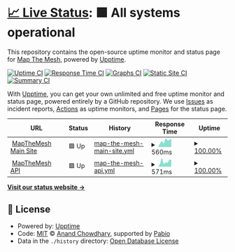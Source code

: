 # [📈 Live Status](https://mapthemesh.github.io/uptime): <!--live status--> **🟩 All systems operational**

This repository contains the open-source uptime monitor and status page for [Map The Mesh](https://map.themesh.live), powered by [Upptime](https://github.com/upptime/upptime).

[![Uptime CI](https://github.com/mapthemesh/uptime/workflows/Uptime%20CI/badge.svg)](https://github.com/mapthemesh/uptime/actions?query=workflow%3A%22Uptime+CI%22)
[![Response Time CI](https://github.com/mapthemesh/uptime/workflows/Response%20Time%20CI/badge.svg)](https://github.com/mapthemesh/uptime/actions?query=workflow%3A%22Response+Time+CI%22)
[![Graphs CI](https://github.com/mapthemesh/uptime/workflows/Graphs%20CI/badge.svg)](https://github.com/mapthemesh/uptime/actions?query=workflow%3A%22Graphs+CI%22)
[![Static Site CI](https://github.com/mapthemesh/uptime/workflows/Static%20Site%20CI/badge.svg)](https://github.com/mapthemesh/uptime/actions?query=workflow%3A%22Static+Site+CI%22)
[![Summary CI](https://github.com/mapthemesh/uptime/workflows/Summary%20CI/badge.svg)](https://github.com/mapthemesh/uptime/actions?query=workflow%3A%22Summary+CI%22)

With [Upptime](https://upptime.js.org), you can get your own unlimited and free uptime monitor and status page, powered entirely by a GitHub repository. We use [Issues](https://github.com/mapthemesh/uptime/issues) as incident reports, [Actions](https://github.com/mapthemesh/uptime/actions) as uptime monitors, and [Pages](https://mapthemesh.github.io/uptime) for the status page.

<!--start: status pages-->
<!-- This summary is generated by Upptime (https://github.com/upptime/upptime) -->
<!-- Do not edit this manually, your changes will be overwritten -->
<!-- prettier-ignore -->
| URL | Status | History | Response Time | Uptime |
| --- | ------ | ------- | ------------- | ------ |
| <img alt="" src="https://icons.duckduckgo.com/ip3/map.themesh.live.ico" height="13"> [MapTheMesh Main Site](https://map.themesh.live/up) | 🟩 Up | [map-the-mesh-main-site.yml](https://github.com/MapTheMesh/uptime/commits/HEAD/history/map-the-mesh-main-site.yml) | <details><summary><img alt="Response time graph" src="./graphs/map-the-mesh-main-site/response-time-week.png" height="20"> 560ms</summary><br><a href="https://MapTheMesh.github.io/uptime/history/map-the-mesh-main-site"><img alt="Response time 476" src="https://img.shields.io/endpoint?url=https%3A%2F%2Fraw.githubusercontent.com%2FMapTheMesh%2Fuptime%2FHEAD%2Fapi%2Fmap-the-mesh-main-site%2Fresponse-time.json"></a><br><a href="https://MapTheMesh.github.io/uptime/history/map-the-mesh-main-site"><img alt="24-hour response time 762" src="https://img.shields.io/endpoint?url=https%3A%2F%2Fraw.githubusercontent.com%2FMapTheMesh%2Fuptime%2FHEAD%2Fapi%2Fmap-the-mesh-main-site%2Fresponse-time-day.json"></a><br><a href="https://MapTheMesh.github.io/uptime/history/map-the-mesh-main-site"><img alt="7-day response time 560" src="https://img.shields.io/endpoint?url=https%3A%2F%2Fraw.githubusercontent.com%2FMapTheMesh%2Fuptime%2FHEAD%2Fapi%2Fmap-the-mesh-main-site%2Fresponse-time-week.json"></a><br><a href="https://MapTheMesh.github.io/uptime/history/map-the-mesh-main-site"><img alt="30-day response time 476" src="https://img.shields.io/endpoint?url=https%3A%2F%2Fraw.githubusercontent.com%2FMapTheMesh%2Fuptime%2FHEAD%2Fapi%2Fmap-the-mesh-main-site%2Fresponse-time-month.json"></a><br><a href="https://MapTheMesh.github.io/uptime/history/map-the-mesh-main-site"><img alt="1-year response time 476" src="https://img.shields.io/endpoint?url=https%3A%2F%2Fraw.githubusercontent.com%2FMapTheMesh%2Fuptime%2FHEAD%2Fapi%2Fmap-the-mesh-main-site%2Fresponse-time-year.json"></a></details> | <details><summary><a href="https://MapTheMesh.github.io/uptime/history/map-the-mesh-main-site">100.00%</a></summary><a href="https://MapTheMesh.github.io/uptime/history/map-the-mesh-main-site"><img alt="All-time uptime 100.00%" src="https://img.shields.io/endpoint?url=https%3A%2F%2Fraw.githubusercontent.com%2FMapTheMesh%2Fuptime%2FHEAD%2Fapi%2Fmap-the-mesh-main-site%2Fuptime.json"></a><br><a href="https://MapTheMesh.github.io/uptime/history/map-the-mesh-main-site"><img alt="24-hour uptime 100.00%" src="https://img.shields.io/endpoint?url=https%3A%2F%2Fraw.githubusercontent.com%2FMapTheMesh%2Fuptime%2FHEAD%2Fapi%2Fmap-the-mesh-main-site%2Fuptime-day.json"></a><br><a href="https://MapTheMesh.github.io/uptime/history/map-the-mesh-main-site"><img alt="7-day uptime 100.00%" src="https://img.shields.io/endpoint?url=https%3A%2F%2Fraw.githubusercontent.com%2FMapTheMesh%2Fuptime%2FHEAD%2Fapi%2Fmap-the-mesh-main-site%2Fuptime-week.json"></a><br><a href="https://MapTheMesh.github.io/uptime/history/map-the-mesh-main-site"><img alt="30-day uptime 100.00%" src="https://img.shields.io/endpoint?url=https%3A%2F%2Fraw.githubusercontent.com%2FMapTheMesh%2Fuptime%2FHEAD%2Fapi%2Fmap-the-mesh-main-site%2Fuptime-month.json"></a><br><a href="https://MapTheMesh.github.io/uptime/history/map-the-mesh-main-site"><img alt="1-year uptime 100.00%" src="https://img.shields.io/endpoint?url=https%3A%2F%2Fraw.githubusercontent.com%2FMapTheMesh%2Fuptime%2FHEAD%2Fapi%2Fmap-the-mesh-main-site%2Fuptime-year.json"></a></details>
| <img alt="" src="https://icons.duckduckgo.com/ip3/api.themesh.live.ico" height="13"> [MapTheMesh API](https://api.themesh.live/up) | 🟩 Up | [map-the-mesh-api.yml](https://github.com/MapTheMesh/uptime/commits/HEAD/history/map-the-mesh-api.yml) | <details><summary><img alt="Response time graph" src="./graphs/map-the-mesh-api/response-time-week.png" height="20"> 571ms</summary><br><a href="https://MapTheMesh.github.io/uptime/history/map-the-mesh-api"><img alt="Response time 494" src="https://img.shields.io/endpoint?url=https%3A%2F%2Fraw.githubusercontent.com%2FMapTheMesh%2Fuptime%2FHEAD%2Fapi%2Fmap-the-mesh-api%2Fresponse-time.json"></a><br><a href="https://MapTheMesh.github.io/uptime/history/map-the-mesh-api"><img alt="24-hour response time 752" src="https://img.shields.io/endpoint?url=https%3A%2F%2Fraw.githubusercontent.com%2FMapTheMesh%2Fuptime%2FHEAD%2Fapi%2Fmap-the-mesh-api%2Fresponse-time-day.json"></a><br><a href="https://MapTheMesh.github.io/uptime/history/map-the-mesh-api"><img alt="7-day response time 571" src="https://img.shields.io/endpoint?url=https%3A%2F%2Fraw.githubusercontent.com%2FMapTheMesh%2Fuptime%2FHEAD%2Fapi%2Fmap-the-mesh-api%2Fresponse-time-week.json"></a><br><a href="https://MapTheMesh.github.io/uptime/history/map-the-mesh-api"><img alt="30-day response time 494" src="https://img.shields.io/endpoint?url=https%3A%2F%2Fraw.githubusercontent.com%2FMapTheMesh%2Fuptime%2FHEAD%2Fapi%2Fmap-the-mesh-api%2Fresponse-time-month.json"></a><br><a href="https://MapTheMesh.github.io/uptime/history/map-the-mesh-api"><img alt="1-year response time 494" src="https://img.shields.io/endpoint?url=https%3A%2F%2Fraw.githubusercontent.com%2FMapTheMesh%2Fuptime%2FHEAD%2Fapi%2Fmap-the-mesh-api%2Fresponse-time-year.json"></a></details> | <details><summary><a href="https://MapTheMesh.github.io/uptime/history/map-the-mesh-api">100.00%</a></summary><a href="https://MapTheMesh.github.io/uptime/history/map-the-mesh-api"><img alt="All-time uptime 100.00%" src="https://img.shields.io/endpoint?url=https%3A%2F%2Fraw.githubusercontent.com%2FMapTheMesh%2Fuptime%2FHEAD%2Fapi%2Fmap-the-mesh-api%2Fuptime.json"></a><br><a href="https://MapTheMesh.github.io/uptime/history/map-the-mesh-api"><img alt="24-hour uptime 100.00%" src="https://img.shields.io/endpoint?url=https%3A%2F%2Fraw.githubusercontent.com%2FMapTheMesh%2Fuptime%2FHEAD%2Fapi%2Fmap-the-mesh-api%2Fuptime-day.json"></a><br><a href="https://MapTheMesh.github.io/uptime/history/map-the-mesh-api"><img alt="7-day uptime 100.00%" src="https://img.shields.io/endpoint?url=https%3A%2F%2Fraw.githubusercontent.com%2FMapTheMesh%2Fuptime%2FHEAD%2Fapi%2Fmap-the-mesh-api%2Fuptime-week.json"></a><br><a href="https://MapTheMesh.github.io/uptime/history/map-the-mesh-api"><img alt="30-day uptime 100.00%" src="https://img.shields.io/endpoint?url=https%3A%2F%2Fraw.githubusercontent.com%2FMapTheMesh%2Fuptime%2FHEAD%2Fapi%2Fmap-the-mesh-api%2Fuptime-month.json"></a><br><a href="https://MapTheMesh.github.io/uptime/history/map-the-mesh-api"><img alt="1-year uptime 100.00%" src="https://img.shields.io/endpoint?url=https%3A%2F%2Fraw.githubusercontent.com%2FMapTheMesh%2Fuptime%2FHEAD%2Fapi%2Fmap-the-mesh-api%2Fuptime-year.json"></a></details>

<!--end: status pages-->

[**Visit our status website →**](https://mapthemesh.github.io/uptime)

## 📄 License

- Powered by: [Upptime](https://github.com/upptime/upptime)
- Code: [MIT](./LICENSE) © [Anand Chowdhary](https://anandchowdhary.com), supported by [Pabio](https://pabio.com)
- Data in the `./history` directory: [Open Database License](https://opendatacommons.org/licenses/odbl/1-0/)
